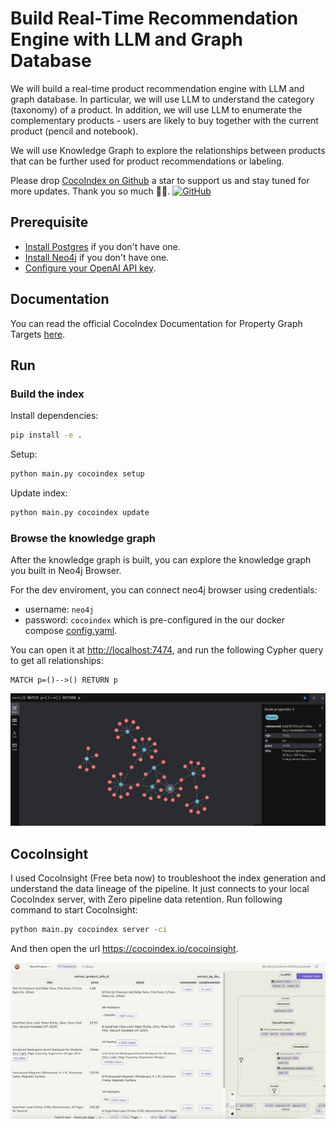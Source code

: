 # Build Real-Time Recommendation Engine with LLM and Graph Database

We will build a real-time product recommendation engine with LLM and graph database. In particular, we will use LLM to understand the category (taxonomy) of a product. In addition, we will use LLM to enumerate the complementary products - users are likely to buy together with the current product (pencil and notebook). 

We will use Knowledge Graph to explore the relationships between products that can be further used for product recommendations or labeling.

Please drop [CocoIndex on Github](https://github.com/cocoindex-io/cocoindex) a star to support us and stay tuned for more updates. Thank you so much 🥥🤗. [![GitHub](https://img.shields.io/github/stars/cocoindex-io/cocoindex?color=5B5BD6)](https://github.com/cocoindex-io/cocoindex)


## Prerequisite
*   [Install Postgres](https://cocoindex.io/docs/getting_started/installation#-install-postgres) if you don't have one.
*   [Install Neo4j](https://cocoindex.io/docs/ops/storages#neo4j) if you don't have one.
*   [Configure your OpenAI API key](https://cocoindex.io/docs/ai/llm#openai).

## Documentation
You can read the official CocoIndex Documentation for Property Graph Targets [here](https://cocoindex.io/docs/ops/storages#property-graph-targets).

## Run

### Build the index

Install dependencies:

```bash
pip install -e .
```

Setup:

```bash
python main.py cocoindex setup
```

Update index:

```bash
python main.py cocoindex update
```

### Browse the knowledge graph

After the knowledge graph is built, you can explore the knowledge graph you built in Neo4j Browser.

For the dev enviroment, you can connect neo4j browser using credentials:
- username: `neo4j`
- password: `cocoindex`
which is pre-configured in the our docker compose [config.yaml](https://raw.githubusercontent.com/cocoindex-io/cocoindex/refs/heads/main/dev/neo4j.yaml).

You can open it at [http://localhost:7474](http://localhost:7474), and run the following Cypher query to get all relationships:

```cypher
MATCH p=()-->() RETURN p
```
![Neo4j Browser Screenshot](img/neo4j.png)

## CocoInsight 
I used CocoInsight (Free beta now) to troubleshoot the index generation and understand the data lineage of the pipeline. 
It just connects to your local CocoIndex server, with Zero pipeline data retention. Run following command to start CocoInsight:

```bash
python main.py cocoindex server -ci
```

And then open the url https://cocoindex.io/cocoinsight. 

![CocoInsight Screenshot](img/cocoinsight.png)


